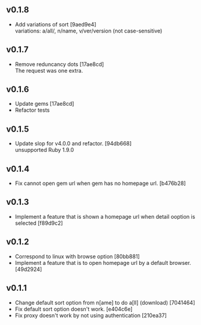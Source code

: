 ## v0.1.8

- Add variations of sort [9aed9e4]  
variations: a/all/, n/name, v/ver/version
(not case-sensitive)

## v0.1.7

- Remove reduncancy dots [17ae8cd]  
The request was one extra.

## v0.1.6

- Update gems [17ae8cd]  
- Refactor tests  

## v0.1.5

- Update slop for v4.0.0 and refactor. [94db668]  
unsupported Ruby 1.9.0

## v0.1.4

- Fix cannot open gem url when gem has no homepage url. [b476b28]

## v0.1.3

- Implement a feature that is shown a homepage url when detail ooption is selected [f89d9c2]

## v0.1.2

- Correspond to linux with browse option [80bb881]
- Implement a feature that is to open homepage url by a default browser. [49d2924]

## v0.1.1

- Change default sort option from n[ame] to do a[ll] (download) [7041464]
- Fix default sort option doesn't work. [e404c6e]
- Fix proxy doesn't work by not using authentication [210ea37]
